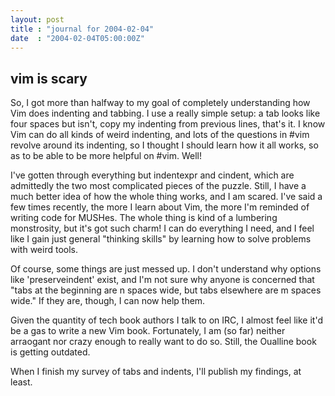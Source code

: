 ```yaml
---
layout: post
title : "journal for 2004-02-04"
date  : "2004-02-04T05:00:00Z"
---
```



## vim is scary

So, I got more than halfway to my goal of completely understanding how Vim does indenting and tabbing.  I use a really simple setup:  a tab looks like four spaces but isn't, copy my indenting from previous lines, that's it.  I know Vim can do all kinds of weird indenting, and lots of the questions in #vim revolve around its indenting, so I thought I should learn how it all works, so as to be able to be more helpful on #vim.  Well!

I've gotten through everything but indentexpr and cindent, which are admittedly the two most complicated pieces of the puzzle.  Still, I have a much better idea of how the whole thing works, and I am scared.  I've said a few times recently, the more I learn about Vim, the more I'm reminded of writing code for MUSHes.  The whole thing is kind of a lumbering monstrosity, but it's got such charm!  I can do everything I need, and I feel like I gain just general "thinking skills" by learning how to solve problems with weird tools.

Of course, some things are just messed up.  I don't understand why options like 'preserveindent' exist, and I'm not sure why anyone is concerned that "tabs at the beginning are n spaces wide, but tabs elsewhere are m spaces wide."  If they are, though, I can now help them.

Given the quantity of tech book authors I talk to on IRC, I almost feel like it'd be a gas to write a new Vim book.  Fortunately, I am (so far) neither arraogant nor crazy enough to really want to do so.  Still, the Oualline book is getting outdated.

When I finish my survey of tabs and indents, I'll publish my findings, at least.

